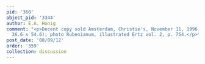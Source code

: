```yaml
---
pid: '360'
object_pid: '3344'
author: E.A. Honig
comment: "<p>Decent copy sold Amsterdam, Christie's, November 11, 1996, #23 (panel,
  36.6 x 54.6); photo Rubenianum, illustrated Ertz vol. 2, p. 754.</p>\n"
post_date: '08/09/12'
order: '359'
collection: discussion
---
```

